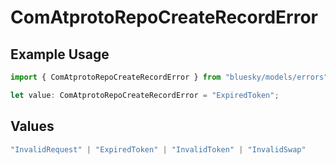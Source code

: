 # ComAtprotoRepoCreateRecordError

## Example Usage

```typescript
import { ComAtprotoRepoCreateRecordError } from "bluesky/models/errors";

let value: ComAtprotoRepoCreateRecordError = "ExpiredToken";
```

## Values

```typescript
"InvalidRequest" | "ExpiredToken" | "InvalidToken" | "InvalidSwap"
```